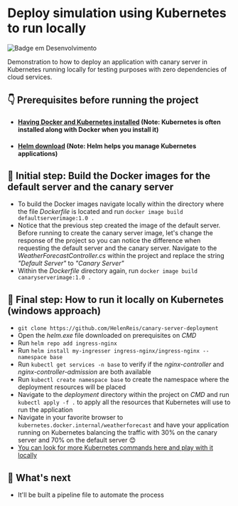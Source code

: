 # Deploy simulation using Kubernetes to run locally

![Badge em Desenvolvimento](http://img.shields.io/static/v1?label=STATUS&message=IN%20DEVELOPMENT&color=GREEN&style=for-the-badge)

Demonstration to how to deploy an application with canary server in Kubernetes running locally for testing purposes with zero dependencies of cloud services.

## :point_down: Prerequisites before running the project
- #### [Having Docker and Kubernetes installed](https://docs.docker.com/get-docker/) (Note: Kubernetes is often installed along with Docker when you install it)
- #### [Helm download](https://github.com/helm/helm/releases) (Note: Helm helps you manage Kubernetes applications)

## :raising_hand: Initial step: Build the Docker images for the default server and the canary server

- To build the Docker images navigate locally within the directory where the file *Dockerfile* is located and run `docker image build defaultserverimage:1.0 .`
- Notice that the previous step created the image of the default server. Before running to create the canary server image, let's change the response of the project so you can notice the difference when requesting the default server and the canary server. Navigate to the *WeatherForecastController.cs* within the project and replace the string *"Default Server"* to *"Canary Server"*
- Within the *Dockerfile* directory again, run `docker image build canaryserverimage:1.0 .`

## :raising_hand: Final step: How to run it locally on Kubernetes (windows approach)

- `git clone https://github.com/HelenReis/canary-server-deployment`
- Open the *helm.exe* file downloaded on prerequisites on *CMD*
- Run `helm repo add ingress-nginx`
- Run `helm install my-ingresser ingress-nginx/ingress-nginx --namespace base`
- Run `kubectl get services -n base` to verify if the *nginx-controller* and *nginx-controller-admission* are both available
- Run `kubectl create namespace base` to create the namespace where the deployment resources will be placed
- Navigate to the *deployment* directory within the project on *CMD* and run `kubectl apply -f .` to apply all the resources that Kubernetes will use to run the application
- Navigate in your favorite browser to `kubernetes.docker.internal/weatherforecast` and have your application running on Kubernetes balancing the traffic with 30% on the canary server and 70% on the default server :blush:
- [You can look for more Kubernetes commands here and play with it locally](https://kubernetes.io/docs/reference/generated/kubectl/kubectl-commands) 

## :eyes: What's next
- It'll be built a pipeline file to automate the process
